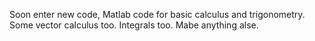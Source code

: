 Soon enter new code, Matlab code for basic calculus and trigonometry.
Some vector calculus too. Integrals too. Mabe anything alse.
